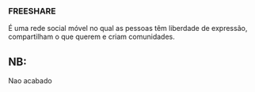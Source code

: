 ### FREESHARE

É uma rede social móvel no qual as pessoas têm liberdade de expressão, compartilham o que querem e criam comunidades. 


## NB:
Nao acabado
